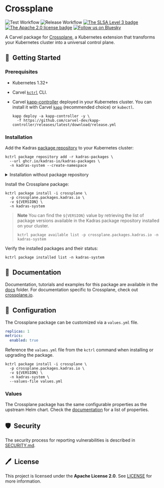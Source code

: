 # Crossplane

![Test Workflow](https://github.com/kadras-io/package-for-crossplane/actions/workflows/test.yml/badge.svg)
![Release Workflow](https://github.com/kadras-io/package-for-crossplane/actions/workflows/release.yml/badge.svg)
[![The SLSA Level 3 badge](https://slsa.dev/images/gh-badge-level3.svg)](https://slsa.dev/spec/v1.0/levels)
[![The Apache 2.0 license badge](https://img.shields.io/badge/License-Apache_2.0-blue.svg)](https://opensource.org/licenses/Apache-2.0)
[![Follow us on Bluesky](https://img.shields.io/static/v1?label=Bluesky&message=Follow&color=1DA1F2)](https://bsky.app/profile/kadras.bsky.social)

A Carvel package for [Crossplane](https://crossplane.io), a Kubernetes extension that transforms your Kubernetes cluster into a universal control plane.

## 🚀&nbsp; Getting Started

### Prerequisites

* Kubernetes 1.32+
* Carvel [`kctrl`](https://carvel.dev/kapp-controller/docs/latest/install/#installing-kapp-controller-cli-kctrl) CLI.
* Carvel [kapp-controller](https://carvel.dev/kapp-controller) deployed in your Kubernetes cluster. You can install it with Carvel [`kapp`](https://carvel.dev/kapp/docs/latest/install) (recommended choice) or `kubectl`.

  ```shell
  kapp deploy -a kapp-controller -y \
    -f https://github.com/carvel-dev/kapp-controller/releases/latest/download/release.yml
  ```

### Installation

Add the Kadras [package repository](https://github.com/kadras-io/kadras-packages) to your Kubernetes cluster:

  ```shell
  kctrl package repository add -r kadras-packages \
    --url ghcr.io/kadras-io/kadras-packages \
    -n kadras-system --create-namespace
  ```

<details><summary>Installation without package repository</summary>
The recommended way of installing the Crossplane package is via the Kadras <a href="https://github.com/kadras-io/kadras-packages">package repository</a>. If you prefer not using the repository, you can add the package definition directly using <a href="https://carvel.dev/kapp/docs/latest/install"><code>kapp</code></a> or <code>kubectl</code>.

  ```shell
  kubectl create namespace kadras-system
  kapp deploy -a crossplane-package -n kadras-system -y \
    -f https://github.com/kadras-io/package-for-crossplane/releases/latest/download/metadata.yml \
    -f https://github.com/kadras-io/package-for-crossplane/releases/latest/download/package.yml
  ```
</details>

Install the Crossplane package:

  ```shell
  kctrl package install -i crossplane \
    -p crossplane.packages.kadras.io \
    -v ${VERSION} \
    -n kadras-system
  ```

> **Note**
> You can find the `${VERSION}` value by retrieving the list of package versions available in the Kadras package repository installed on your cluster.
> 
>   ```shell
>   kctrl package available list -p crossplane.packages.kadras.io -n kadras-system
>   ```

Verify the installed packages and their status:

  ```shell
  kctrl package installed list -n kadras-system
  ```

## 📙&nbsp; Documentation

Documentation, tutorials and examples for this package are available in the [docs](docs) folder.
For documentation specific to Crossplane, check out [crossplane.io](https://docs.crossplane.io).

## 🎯&nbsp; Configuration

The Crossplane package can be customized via a `values.yml` file. 

  ```yaml
  replicas: 1
  metrics:
    enabled: true
  ```

Reference the `values.yml` file from the `kctrl` command when installing or upgrading the package.

  ```shell
  kctrl package install -i crossplane \
    -p crossplane.packages.kadras.io \
    -v ${VERSION} \
    -n kadras-system \
    --values-file values.yml
  ```

### Values

The Crossplane package has the same configurable properties as the upstream Helm chart. Check the [documentation](https://docs.crossplane.io/latest/software/install/#customize-the-crossplane-helm-chart) for a list of properties.

## 🛡️&nbsp; Security

The security process for reporting vulnerabilities is described in [SECURITY.md](SECURITY.md).

## 🖊️&nbsp; License

This project is licensed under the **Apache License 2.0**. See [LICENSE](LICENSE) for more information.
